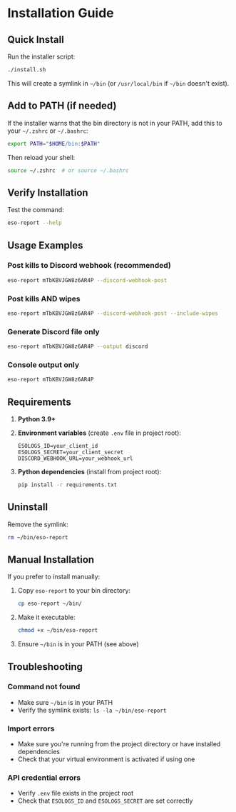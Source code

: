 # Installation Guide

## Quick Install

Run the installer script:

```bash
./install.sh
```

This will create a symlink in `~/bin` (or `/usr/local/bin` if `~/bin` doesn't exist).

## Add to PATH (if needed)

If the installer warns that the bin directory is not in your PATH, add this to your `~/.zshrc` or `~/.bashrc`:

```bash
export PATH="$HOME/bin:$PATH"
```

Then reload your shell:

```bash
source ~/.zshrc  # or source ~/.bashrc
```

## Verify Installation

Test the command:

```bash
eso-report --help
```

## Usage Examples

### Post kills to Discord webhook (recommended)
```bash
eso-report mTbKBVJGW8z6AR4P --discord-webhook-post
```

### Post kills AND wipes
```bash
eso-report mTbKBVJGW8z6AR4P --discord-webhook-post --include-wipes
```

### Generate Discord file only
```bash
eso-report mTbKBVJGW8z6AR4P --output discord
```

### Console output only
```bash
eso-report mTbKBVJGW8z6AR4P
```

## Requirements

1. **Python 3.9+**
2. **Environment variables** (create `.env` file in project root):
   ```
   ESOLOGS_ID=your_client_id
   ESOLOGS_SECRET=your_client_secret
   DISCORD_WEBHOOK_URL=your_webhook_url
   ```

3. **Python dependencies** (install from project root):
   ```bash
   pip install -r requirements.txt
   ```

## Uninstall

Remove the symlink:

```bash
rm ~/bin/eso-report
```

## Manual Installation

If you prefer to install manually:

1. Copy `eso-report` to your bin directory:
   ```bash
   cp eso-report ~/bin/
   ```

2. Make it executable:
   ```bash
   chmod +x ~/bin/eso-report
   ```

3. Ensure `~/bin` is in your PATH (see above)

## Troubleshooting

### Command not found
- Make sure `~/bin` is in your PATH
- Verify the symlink exists: `ls -la ~/bin/eso-report`

### Import errors
- Make sure you're running from the project directory or have installed dependencies
- Check that your virtual environment is activated if using one

### API credential errors
- Verify `.env` file exists in the project root
- Check that `ESOLOGS_ID` and `ESOLOGS_SECRET` are set correctly

